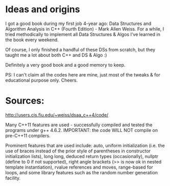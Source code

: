 # Ideas and origins
I got a good book during my first job 4-year ago: Data Structures and Algorithm Analysis in C++ (Fourth Edition) - Mark Allen Weiss. For a while, I tried methodically to implement all Data Structures & Algos I've learned in the book every weekend.

Of course, I only finished a handful of these DSs from scratch, but they taught me a lot about both C++ and DS & Algo :)

Definitely a very good book and a good memory to keep.

PS: I can't claim all the codes here are mine, just most of the tweaks & for educational purpose only. 
Cheers.

# Sources:
http://users.cis.fiu.edu/~weiss/dsaa_c++4/code/

Many C++11 features are used - successfully compiled and tested the programs under g++ 4.6.2. IMPORTANT: the code WILL NOT compile on pre-C++11 compilers.

Prominent features that are used include: auto, uniform initialization (i.e. the use of braces instead of the prior style of parentheses in constructor initialization lists), long long, deduced return types (occasionally), nullptr (define to 0 if not supported), right angle brackets (>> is now ok in nested template instantiation), rvalue references and moves, range-based for loops, and some library features such as the random number generation facility.


